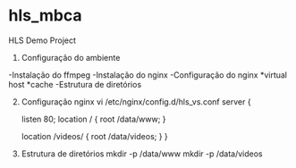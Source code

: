 hls_mbca
========

HLS Demo Project

1. Configuração do ambiente

-Instalação do ffmpeg
-Instalação do nginx
-Configuração do nginx
   *virtual host
   *cache
-Estrutura de diretórios


2. Configuração nginx
vi /etc/nginx/config.d/hls_vs.conf
server {

    listen 80;
    location / {
            root /data/www;
    }
    

    location /videos/ {
        root /data/videos;
    }
}

3. Estrutura de diretórios
mkdir -p /data/www
mkdir -p /data/videos

